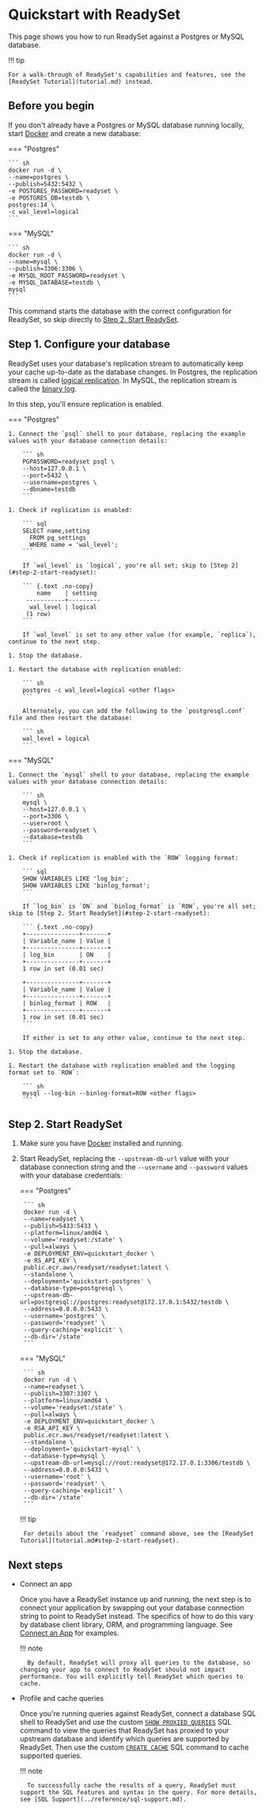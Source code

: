 # Quickstart with ReadySet

This page shows you how to run ReadySet against a Postgres or MySQL database.

!!! tip

    For a walk-through of ReadySet's capabilities and features, see the [ReadySet Tutorial](tutorial.md) instead.

## Before you begin

If you don't already have a Postgres or MySQL database running locally, start [Docker](https://docs.docker.com/engine/install/) and create a new database:

=== "Postgres"

    ``` sh
    docker run -d \
    --name=postgres \
    --publish=5432:5432 \
    -e POSTGRES_PASSWORD=readyset \
    -e POSTGRES_DB=testdb \
    postgres:14 \
    -c wal_level=logical
    ```

=== "MySQL"

    ``` sh
    docker run -d \
    --name=mysql \
    --publish=3306:3306 \
    -e MYSQL_ROOT_PASSWORD=readyset \
    -e MYSQL_DATABASE=testdb \
    mysql
    ```

This command starts the database with the correct configuration for ReadySet, so skip directly to [Step 2. Start ReadySet](#step-2-start-readyset).

## Step 1. Configure your database

ReadySet uses your database's replication stream to automatically keep your cache up-to-date as the database changes. In Postgres, the replication stream is called [logical replication](https://www.postgresql.org/docs/current/logical-replication.html). In MySQL, the replication stream is called the [binary log](https://dev.mysql.com/doc/refman/5.7/en/binary-log.html).

In this step, you'll ensure replication is enabled.

=== "Postgres"

    1. Connect the `psql` shell to your database, replacing the example values with your database connection details:

        ``` sh
        PGPASSWORD=readyset psql \
        --host=127.0.0.1 \
        --port=5432 \
        --username=postgres \
        --dbname=testdb
        ```

    1. Check if replication is enabled:

        ``` sql
        SELECT name,setting
          FROM pg_settings
          WHERE name = 'wal_level';
        ```

        If `wal_level` is `logical`, you're all set; skip to [Step 2](#step-2-start-readyset):

        ``` {.text .no-copy}
            name    | setting
         -----------+---------
          wal_level | logical
         (1 row)
        ```

        If `wal_level` is set to any other value (for example, `replica`), continue to the next step.

    1. Stop the database.

    1. Restart the database with replication enabled:

        ``` sh
        postgres -c wal_level=logical <other flags>
        ```

        Alternately, you can add the following to the `postgresql.conf` file and then restart the database:

        ``` sh
        wal_level = logical
        ```

=== "MySQL"

    1. Connect the `mysql` shell to your database, replacing the example values with your database connection details:

        ``` sh
        mysql \
        --host=127.0.0.1 \
        --port=3306 \
        --user=root \
        --password=readyset \
        --database=testdb
        ```

    1. Check if replication is enabled with the `ROW` logging format:

        ``` sql
        SHOW VARIABLES LIKE 'log_bin';
        SHOW VARIABLES LIKE 'binlog_format';
        ```

        If `log_bin` is `ON` and `binlog_format` is `ROW`, you're all set; skip to [Step 2. Start ReadySet](#step-2-start-readyset):

        ``` {.text .no-copy}
        +---------------+-------+
        | Variable_name | Value |
        +---------------+-------+
        | log_bin       | ON    |
        +---------------+-------+
        1 row in set (0.01 sec)

        +---------------+-------+
        | Variable_name | Value |
        +---------------+-------+
        | binlog_format | ROW   |
        +---------------+-------+
        1 row in set (0.01 sec)
        ```

        If either is set to any other value, continue to the next step.

    1. Stop the database.

    1. Restart the database with replication enabled and the logging format set to `ROW`:

        ``` sh
        mysql --log-bin --binlog-format=ROW <other flags>
        ```

## Step 2. Start ReadySet

1. Make sure you have [Docker](https://docs.docker.com/engine/install/) installed and running.

1. Start ReadySet, replacing the `--upstream-db-url` value with your database connection string and the `--username` and `--password` values with your database credentials:

    === "Postgres"

        ``` sh
        docker run -d \
        --name=readyset \
        --publish=5433:5433 \
        --platform=linux/amd64 \
        --volume='readyset:/state' \
        --pull=always \
        -e DEPLOYMENT_ENV=quickstart_docker \
        -e RS_API_KEY \
        public.ecr.aws/readyset/readyset:latest \
        --standalone \
        --deployment='quickstart-postgres' \
        --database-type=postgresql \
        --upstream-db-url=postgresql://postgres:readyset@172.17.0.1:5432/testdb \
        --address=0.0.0.0:5433 \
        --username='postgres' \
        --password='readyset' \
        --query-caching='explicit' \
        --db-dir='/state'
        ```

    === "MySQL"

        ``` sh
        docker run -d \
        --name=readyset \
        --publish=3307:3307 \
        --platform=linux/amd64 \
        --volume='readyset:/state' \
        --pull=always \
        -e DEPLOYMENT_ENV=quickstart_docker \
        -e RSA_API_KEY \
        public.ecr.aws/readyset/readyset:latest \
        --standalone \
        --deployment='quickstart-mysql' \
        --database-type=mysql \
        --upstream-db-url=mysql://root:readyset@172.17.0.1:3306/testdb \
        --address=0.0.0.0:5433 \
        --username='root' \
        --password='readyset' \
        --query-caching='explicit' \
        --db-dir='/state'
        ```

    !!! tip

        For details about the `readyset` command above, see the [ReadySet Tutorial](tutorial.md#step-2-start-readyset).

## Next steps

- Connect an app

    Once you have a ReadySet instance up and running, the next step is to connect your application by swapping out your database connection string to point to ReadySet instead. The specifics of how to do this vary by database client library, ORM, and programming language. See [Connect an App](connect-an-app.md) for examples.

    !!! note

        By default, ReadySet will proxy all queries to the database, so changing your app to connect to ReadySet should not impact performance. You will explicitly tell ReadySet which queries to cache.   

- Profile and cache queries

    Once you're running queries against ReadySet, connect a database SQL shell to ReadySet and use the custom [`SHOW PROXIED QUERIES`](cache-queries.md#identify-queries-to-cache) SQL command to view the queries that ReadySet has proxied to your upstream database and identify which queries are supported by ReadySet. Then use the custom [`CREATE CACHE`](cache-queries.md#cache-queries_1) SQL command to cache supported queries.

    !!! note

        To successfully cache the results of a query, ReadySet must support the SQL features and syntax in the query. For more details, see [SQL Support](../reference/sql-support.md).
